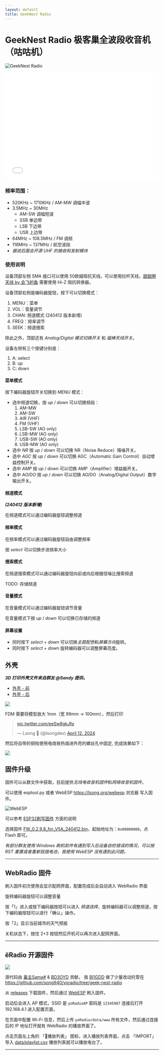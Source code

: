 ```yaml
---
layout: default
title: GeekNest Radio
---
```


# GeekNest Radio 极客巢全波段收音机（咕咕机）

![GeekNest Radio](radio.png)

<iframe src="//player.bilibili.com/player.html?aid=1052882540&bvid=BV1cH4y1M787&cid=1522976612&p=1" scrolling="no" border="0" frameborder="no" framespacing="0" allowfullscreen="true" width="100%" height="350px"></iframe>

### 频率范围：

+ 520KHz ~ 1710KHz / AM-MW 调幅中波
+ 3.5MHz ~ 30MHz
  + AM-SW 调幅短波
  + SSB 单边带
  + LSB 下边带
  + USB 上边带
+ 64MHz ~ 108.5MHz / FM 调频
+ 118MHz ~ 137MHz / 航空波段
+ *据说后面会开源 UHF 的接收和发射模块*

### 使用说明

设备顶部左侧 SMA 接口可以使用 50欧姆阻抗天线，可以使用拉杆天线，[甜甜圈天线 by 会飞的鱼](../hfdy) 需要使用 Hi-Z 阻抗转换器。

设备顶部右侧是编码器旋钮，按下可以切换模式：

1. MENU：菜单
2. VOL：音量调节
3. CHAN: 频道模式 (240412 版本新增)
4. FREQ：频率调节
5. SEEK：频道搜索

除此之外，顶部还有 *Analog/Digital 模式切换开关* 和 *磁棒天线开关*。

设备左侧有三个按键分别是：

1. A: select
2. B: up
3. C: down

#### 菜单模式

按下编码器旋钮开关切换到 *MENU* 模式：

+ 选中频道切换，按 *up* / *down* 可以切换频段：
  1. AM-MW
  2. AM-SW
  3. AIR (VHF) 
  4. FM (VHF)
  5. LSB-SW (AO only)
  5. LSB-MW (AO only)
  5. USB-SW (AO only)
  5. USB-MW (AO only)
+ 选中 *NR* 按 *up* / *down* 可以切换 NR（Noise Reduce）降噪开关。
+ 选中 *AGC* 按 *up* / *down* 可以切换 AGC（Automatic Gain Control）自动增益控制开关。
+ 选中 *AMP* 按 *up* / *down* 可以切换 AMP（Amplifier）增益器开关。
+ 选中 *AO/DO* 按 *up* / *down* 可以切换 AO/DO（Analog/Digital Output）数字输出开关。

#### 频道模式

***(240412 版本新增)***

在频道模式可以通过编码器旋钮调整频道

#### 频率模式

在频率模式可以通过编码器旋钮自由调整频率

按 *select* 可以切换步进频率大小

#### 搜索模式

在频道搜索模式可以通过编码器旋钮向前或向后根据信噪比搜索频道

TODO: 存储频道

#### 音量模式

在音量模式可以通过编码器旋钮调节音量

在音量模式下按 *up* / *down* 可以切换已存储的频道

#### 屏幕设置

+ 同时按下 *select* + *down* 可以切换*主题配色*和*屏幕方向*旋转。
+ 同时按下 *select* + *down* 旋转编码器可以调整屏幕亮度。

## 外壳

***3D 打印外壳文件来自群友 @Sandy 提供。***

+ [外壳 - 前](./case-front.STL)
+ [外壳 - 后](./case-back.STL)

![](./3dprint-config.png)

FDM 需要将模型放大 1mm（宽 99mm -> 100mm），然后打印

<blockquote class="twitter-tweet" data-media-max-width="560"><p lang="zxx" dir="ltr"><a href="https://t.co/eeSw8gkJfp">pic.twitter.com/eeSw8gkJfp</a></p>&mdash; Lsong  (@lsongdev) <a href="https://twitter.com/lsongdev/status/1778771674772668494?ref_src=twsrc%5Etfw">April 12, 2024</a></blockquote> <script async src="https://platform.twitter.com/widgets.js" charset="utf-8"></script>

然后将自带的铜柱使用电烙铁热熔进外壳的螺丝孔中固定, 完成效果如下：

![](./case.png)

## 固件升级

固件可以从群文件中获取，目前提供*无线电收音机固件*和*网络收音机固件*。

可以使用 esptool.py 或者 WebESP <https://lsong.org/webesp> 浏览器 写入固件。

![WebESP](https://github.com/song940/webesp/raw/master/webesp.png)

可以参考 [ESP32刷写固件](../espx) 方面的说明

选择固件 [FW_0.2.9.8_for_V5A_240412.bin](FW_0.2.9.8_for_V5A_240412.bin)，起始地址为：`0x00000000`，点 Flash 即可。

*有部分群友使用 Windows 刷机软件有遇到写入后设备自检错误的情况，可以按 RST 重置或者重新拔插电池，我使用 WebESP 没有遇到此问题。*

---

## WebRadio 固件

刷入固件初次使用会显示配网界面，配置完成后会自动进入 WebRadio 界面

旋转编码器旋钮可以调整音量

按「1」进入或按下编码器按钮可以进入 *频道选择*，旋转编码器可以调整频道，按下编码器按钮可以进行「确认」操作。

按「2」显示当前城市的天气预报

关机状态下，按住 2+3 按钮然后开机可以再次进入配网界面。

---

## ёRadio 开源固件

![](./geek-nest-radio.webp)

源代码由 [巢主Sama#]() & [BD3OYD](https://radioid.net/database/view?callsign=BD3OYD) 贡献， 我 [BI1GDD](https://radioid.net/database/view?callsign=BI1GDD) 做了少量改动托管在 <https://github.com/song940/yoradio/tree/geek-nest-radio>

从 [releases](https://github.com/song940/yoradio/releases) 下载固件，然后通过 [WebESP](https://lsong.org/webesp) 刷入固件。

启动后会进入 AP 模式，SSID 是 `yoRadioAP` 密码是 `12345987` 连接后打开 192.168.4.1 进入配置页面，

在页面中配置 Wi-Fi 信息，然后上传 `yoRadio/data/www` 所有文件，然后通过连接后的 IP 地址打开就有 WebRadio 的播放界面了。

点击页面左上角的 「🎵播放列表」 图标，进入播放列表界面，点击 「IMPORT」导入 [data/playlist.csv](https://github.com/song940/yoradio/blob/geek-nest-radio/yoRadio/data/data/playlist.csv) 播放列表就可以播放电台了。

---